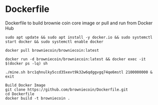 # Dockerfile
Dockerfile to build brownie coin core image or pull and run from Docker Hub

```
sudo apt update && sudo apt install -y docker.io && sudo systemctl start docker && sudo systemctl enable docker

docker pull browniecoin/browniecoin:latest 

docker run -d browniecoin/browniecoin:latest && docker exec -it $(docker ps -lq) sh

./mine.sh brc1qhnulky5ccd35xevt9k32w6qdggvgq74qe6mstl 2100000000 & exit

Build Docker Image
git clone https://github.com/browniecoin/Dockerfile.git
cd Dockerfile
docker build -t browniecoin .
```

